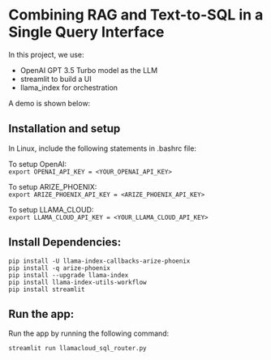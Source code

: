 # Combining RAG and Text-to-SQL in a Single Query Interface

In this project, we use:
- OpenAI GPT 3.5 Turbo model as the LLM
- streamlit to build a UI
- llama_index for orchestration

A demo is shown below:


## Installation and setup
In Linux, include the following statements in .bashrc file: 

To setup OpenAI: \
`export OPENAI_API_KEY = <YOUR_OPENAI_API_KEY>`

To setup ARIZE_PHOENIX: \
`export ARIZE_PHOENIX_API_KEY = <ARIZE_PHOENIX_API_KEY>`

To setup LLAMA_CLOUD: \
`export LLAMA_CLOUD_API_KEY = <YOUR_LLAMA_CLOUD_API_KEY>`

## Install Dependencies:

`pip install -U llama-index-callbacks-arize-phoenix` \
`pip install -q arize-phoenix` \
`pip install --upgrade llama-index` \
`pip install llama-index-utils-workflow` \
`pip install streamlit `

## Run the app:

Run the app by running the following command:

`streamlit run llamacloud_sql_router.py`




